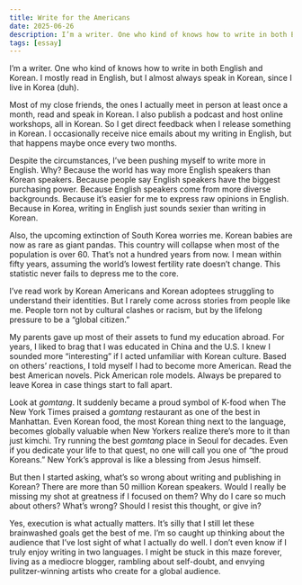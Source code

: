 ```yaml
---
title: Write for the Americans
date: 2025-06-26
description: I’m a writer. One who kind of knows how to write in both English and Korean.
tags: [essay]
---
```


I’m a writer. One who kind of knows how to write in both English and Korean. I mostly read in English, but I almost always speak in Korean, since I live in Korea (duh).

Most of my close friends, the ones I actually meet in person at least once a month, read and speak in Korean. I also publish a podcast and host online workshops, all in Korean. So I get direct feedback when I release something in Korean. I occasionally receive nice emails about my writing in English, but that happens maybe once every two months.

Despite the circumstances, I’ve been pushing myself to write more in English. Why? Because the world has way more English speakers than Korean speakers. Because people say English speakers have the biggest purchasing power. Because English speakers come from more diverse backgrounds. Because it’s easier for me to express raw opinions in English. Because in Korea, writing in English just sounds sexier than writing in Korean.

Also, the upcoming extinction of South Korea worries me. Korean babies are now as rare as giant pandas. This country will collapse when most of the population is over 60. That’s not a hundred years from now. I mean within fifty years, assuming the world’s lowest fertility rate doesn’t change. This statistic never fails to depress me to the core.

I’ve read work by Korean Americans and Korean adoptees struggling to understand their identities. But I rarely come across stories from people like me. People torn not by cultural clashes or racism, but by the lifelong pressure to be a “global citizen.”

My parents gave up most of their assets to fund my education abroad. For years, I liked to brag that I was educated in China and the U.S. I knew I sounded more “interesting” if I acted unfamiliar with Korean culture. Based on others’ reactions, I told myself I had to become more American. Read the best American novels. Pick American role models. Always be prepared to leave Korea in case things start to fall apart.

Look at *gomtang*. It suddenly became a proud symbol of K-food when The New York Times praised a *gomtang* restaurant as one of the best in Manhattan. Even Korean food, the most Korean thing next to the language, becomes globally valuable when New Yorkers realize there’s more to it than just kimchi. Try running the best *gomtang* place in Seoul for decades. Even if you dedicate your life to that quest, no one will call you one of “the proud Koreans.” New York’s approval is like a blessing from Jesus himself.

But then I started asking, what’s so wrong about writing and publishing in Korean? There are more than 50 million Korean speakers. Would I really be missing my shot at greatness if I focused on them? Why do I care so much about others? What’s wrong? Should I resist this thought, or give in?

Yes, execution is what actually matters. It’s silly that I still let these brainwashed goals get the best of me. I’m so caught up thinking about the audience that I’ve lost sight of what I actually do well. I don’t even know if I truly enjoy writing in two languages. I might be stuck in this maze forever, living as a mediocre blogger, rambling about self-doubt, and envying pulitzer-winning artists who create for a global audience.